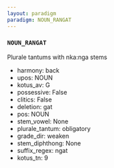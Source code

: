 ```yaml
---
layout: paradigm
paradigm: NOUN_RANGAT
---
```

### ` NOUN_RANGAT `

Plurale tantums with nka:nga stems
* harmony: back
* upos: NOUN
* kotus_av: G
* possessive: False
* clitics: False
* deletion: gat
* pos: NOUN
* stem_vowel: None
* plurale_tantum: obligatory
* grade_dir: weaken
* stem_diphthong: None
* suffix_regex: ngat
* kotus_tn: 9
